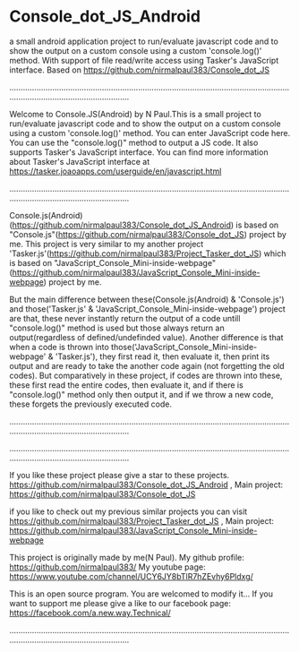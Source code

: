 # Console_dot_JS_Android
a small android application project to run/evaluate javascript code and to show the output on a custom console using a custom 'console.log()' method. With support of file read/write access using Tasker's JavaScript interface. Based on https://github.com/nirmalpaul383/Console_dot_JS

.................................................................................................................................................................................

Welcome to Console.JS(Android) by N Paul.This is a small project to run/evaluate javascript code and to show the output on a custom console using a custom 'console.log()' method.
You can enter JavaScript code here. You can use the "console.log()" method to output a JS code. It also supports Tasker's JavaScript interface. You can find more information
about Tasker's JavaScript interface at https://tasker.joaoapps.com/userguide/en/javascript.html

.................................................................................................................................................................................

Console.js(Android)(https://github.com/nirmalpaul383/Console_dot_JS_Android) is based on "Console.js"(https://github.com/nirmalpaul383/Console_dot_JS) project by me. This project
is very similar to my another project 'Tasker.js'(https://github.com/nirmalpaul383/Project_Tasker_dot_JS) which is based on "JavaScript_Console_Mini-inside-webpage"(https://github.com/nirmalpaul383/JavaScript_Console_Mini-inside-webpage) project by me.

But the main difference between these(Console.js(Android) & 'Console.js') and those('Tasker.js' & 'JavaScript_Console_Mini-inside-webpage') project are that, these never instantly
return the output of a code untill "console.log()" method is used but those always return an output(regardless of defined/undefinded value). Another difference is that when a code
is thrown into those('JavaScript_Console_Mini-inside-webpage' & 'Tasker.js'), they first read it, then evaluate it, then print its output and are ready to take the another code
again (not forgetting the old codes). But comparatively in these project, if codes are thrown into these, these first read the entire codes, then evaluate it, and if there is
"console.log()" method only then output it, and if we throw a new code, these forgets the previously executed code.

.................................................................................................................................................................................



.................................................................................................................................................................................


If you like these project please give a star to these projects. https://github.com/nirmalpaul383/Console_dot_JS_Android , 
Main project: https://github.com/nirmalpaul383/Console_dot_JS

if you like to check out my previous similar projects you can visit 
https://github.com/nirmalpaul383/Project_Tasker_dot_JS ,
Main project: https://github.com/nirmalpaul383/JavaScript_Console_Mini-inside-webpage

This project is originally made by me(N Paul).
My github profile: https://github.com/nirmalpaul383/
My youtube page: https://www.youtube.com/channel/UCY6JY8bTlR7hZEvhy6Pldxg/

This is an open source program. You are welcomed to modify it...
If you want to support me please give a like to our facebook page: https://facebook.com/a.new.way.Technical/

.................................................................................................................................................................................
